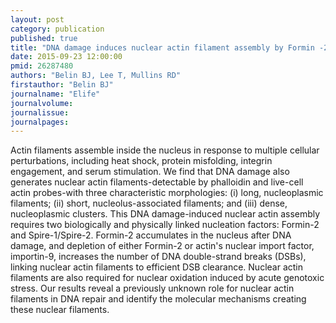 ```yaml
---
layout: post
category: publication
published: true
title: "DNA damage induces nuclear actin filament assembly by Formin -2 and Spire-½ that promotes efficient DNA repair. [corrected]."
date: 2015-09-23 12:00:00
pmid: 26287480
authors: "Belin BJ, Lee T, Mullins RD"
firstauthor: "Belin BJ"
journalname: "Elife"
journalvolume: 
journalissue: 
journalpages: 
---
```


Actin filaments assemble inside the nucleus in response to multiple cellular perturbations, including heat shock, protein misfolding, integrin engagement, and serum stimulation. We find that DNA damage also generates nuclear actin filaments-detectable by phalloidin and live-cell actin probes-with three characteristic morphologies: (i) long, nucleoplasmic filaments; (ii) short, nucleolus-associated filaments; and (iii) dense, nucleoplasmic clusters. This DNA damage-induced nuclear actin assembly requires two biologically and physically linked nucleation factors: Formin-2 and Spire-1/Spire-2. Formin-2 accumulates in the nucleus after DNA damage, and depletion of either Formin-2 or actin's nuclear import factor, importin-9, increases the number of DNA double-strand breaks (DSBs), linking nuclear actin filaments to efficient DSB clearance. Nuclear actin filaments are also required for nuclear oxidation induced by acute genotoxic stress. Our results reveal a previously unknown role for nuclear actin filaments in DNA repair and identify the molecular mechanisms creating these nuclear filaments.

